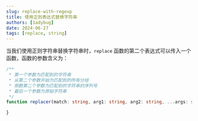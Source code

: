```yaml
---
slug: replace-with-regexp
title: 使用正则表达式替换字符串
authors: [1adybug]
date: 2024-06-27
tags: [replace, string]
---
```


当我们使用正则字符串替换字符串时，`replace` 函数的第二个表达式可以传入一个函数，函数的参数含义为：

```TypeScript
/**
 * 第一个参数为匹配到的字符串
 * 从第二个参数开始为匹配到的所有分组
 * 倒数第二个参数为匹配到的字符串的序列号
 * 最后一个参数为原始字符串
 */
function replacer(match: string, arg1: string, arg2: string, ...args: string[], index: number, str: string): string {

}
```
